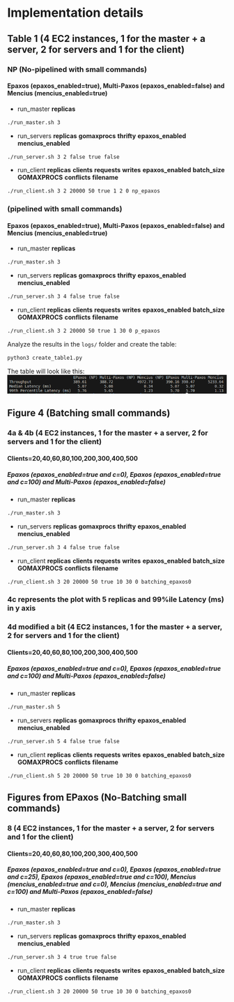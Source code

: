 Implementation details
======

## Table 1 (4 EC2 instances, 1 for the master + a server, 2 for servers and 1 for the client)
### NP (No-pipelined with small commands)
#### Epaxos (epaxos_enabled=true), Multi-Paxos (epaxos_enabled=false) and Mencius (mencius_enabled=true)
- run_master **replicas** <br>
 ```bash
./run_master.sh 3
 ```
- run_servers **replicas** **gomaxprocs** **thrifty** **epaxos_enabled** **mencius_enabled** <br>
 ```bash
./run_server.sh 3 2 false true false
 ```
- run_client **replicas** **clients** **requests** **writes** **epaxos_enabled** **batch_size** **GOMAXPROCS** **conflicts** **filename** <br>
 ```bash
./run_client.sh 3 2 20000 50 true 1 2 0 np_epaxos
 ```

### (pipelined with small commands)
#### Epaxos (epaxos_enabled=true), Multi-Paxos (epaxos_enabled=false) and Mencius (mencius_enabled=true)
- run_master **replicas** <br>
 ```bash
./run_master.sh 3
 ```
- run_servers **replicas** **gomaxprocs** **thrifty** **epaxos_enabled** **mencius_enabled** <br>
 ```bash
./run_server.sh 3 4 false true false
 ```
- run_client **replicas** **clients** **requests** **writes** **epaxos_enabled** **batch_size** **GOMAXPROCS** **conflicts** **filename** <br>
 ```bash
./run_client.sh 3 2 20000 50 true 1 30 0 p_epaxos
 ```

Analyze the results in the `logs/` folder and create the table:
 ```bash
python3 create_table1.py
 ```

The table will look like this: <br>
![Alt text](results/table1.png)

## Figure 4 (Batching small commands)
### 4a & 4b (4 EC2 instances, 1 for the master + a server, 2 for servers and 1 for the client)
#### Clients=20,40,60,80,100,200,300,400,500
##### Epaxos (epaxos_enabled=true and c=0), Epaxos (epaxos_enabled=true and c=100) and Multi-Paxos (epaxos_enabled=false)
- run_master **replicas** <br>
 ```bash
./run_master.sh 3
 ```
- run_servers **replicas** **gomaxprocs** **thrifty** **epaxos_enabled** **mencius_enabled** <br>
 ```bash
./run_server.sh 3 4 false true false
 ```
- run_client **replicas** **clients** **requests** **writes** **epaxos_enabled** **batch_size** **GOMAXPROCS** **conflicts** **filename** <br>
 ```bash
./run_client.sh 3 20 20000 50 true 10 30 0 batching_epaxos0
 ```

### 4c represents the plot with 5 replicas and 99%ile Latency (ms) in y axis <br>
### 4d modified a bit (4 EC2 instances, 1 for the master + a server, 2 for servers and 1 for the client)
#### Clients=20,40,60,80,100,200,300,400,500
##### Epaxos (epaxos_enabled=true and c=0), Epaxos (epaxos_enabled=true and c=100) and Multi-Paxos (epaxos_enabled=false)
- run_master **replicas** <br>
 ```bash
./run_master.sh 5
 ```
- run_servers **replicas** **gomaxprocs** **thrifty** **epaxos_enabled** **mencius_enabled** <br>
 ```bash
./run_server.sh 5 4 false true false
 ```
- run_client **replicas** **clients** **requests** **writes** **epaxos_enabled** **batch_size** **GOMAXPROCS** **conflicts** **filename** <br>
 ```bash
./run_client.sh 5 20 20000 50 true 10 30 0 batching_epaxos0
 ```

## Figures from EPaxos (No-Batching small commands)
### 8 (4 EC2 instances, 1 for the master + a server, 2 for servers and 1 for the client)
#### Clients=20,40,60,80,100,200,300,400,500
##### Epaxos (epaxos_enabled=true and c=0), Epaxos (epaxos_enabled=true and c=25), Epaxos (epaxos_enabled=true and c=100), Mencius (mencius_enabled=true and c=0), Mencius (mencius_enabled=true and c=100) and Multi-Paxos (epaxos_enabled=false)
- run_master **replicas** <br>
 ```bash
./run_master.sh 3
 ```
- run_servers **replicas** **gomaxprocs** **thrifty** **epaxos_enabled** **mencius_enabled** <br>
 ```bash
./run_server.sh 3 4 true true false
 ```
- run_client **replicas** **clients** **requests** **writes** **epaxos_enabled** **batch_size** **GOMAXPROCS** **conflicts** **filename** <br>
 ```bash
./run_client.sh 3 20 20000 50 true 10 30 0 batching_epaxos0
 ```
